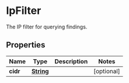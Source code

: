 

# IpFilter

The IP filter for querying findings.

## Properties

| Name | Type | Description | Notes |
|------------ | ------------- | ------------- | -------------|
|**cidr** | [**String**](String.md) |  |  [optional] |



